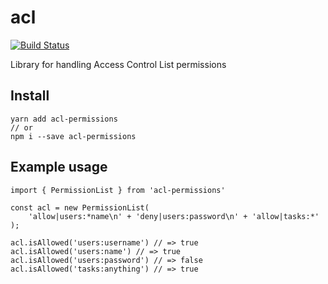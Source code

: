 # acl

[![Build Status](https://travis-ci.org/graphql-services/acl.svg?branch=master)](https://travis-ci.org/graphql-services/acl)

Library for handling Access Control List permissions

## Install

```
yarn add acl-permissions
// or
npm i --save acl-permissions
```

## Example usage

```
import { PermissionList } from 'acl-permissions'

const acl = new PermissionList(
    'allow|users:*name\n' + 'deny|users:password\n' + 'allow|tasks:*'
);

acl.isAllowed('users:username') // => true
acl.isAllowed('users:name') // => true
acl.isAllowed('users:password') // => false
acl.isAllowed('tasks:anything') // => true
```
